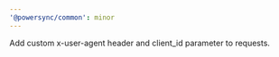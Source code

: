 ```yaml
---
'@powersync/common': minor
---
```


Add custom x-user-agent header and client_id parameter to requests.
